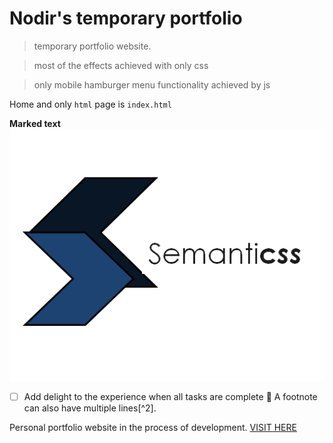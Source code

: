 # Nodir's temporary portfolio
> temporary portfolio website.

> most of the effects achieved with only css 

> only mobile hamburger menu functionality achieved by js 


Home and only ``` html ``` page is `index.html`


**Marked text**
![This is an image](https://github.com/Nodir-any/NodIr/blob/main/Semanticss_bluescale.png)
- [ ] Add delight to the experience when all tasks are complete :tada:
A footnote can also have multiple lines[^2].


Personal portfolio website in the process of development. <a href="https://nodir-any.github.io/NodIr/">VISIT HERE</a>


